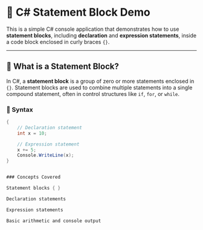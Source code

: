 # 🧾 C# Statement Block Demo

This is a simple C# console application that demonstrates how to use **statement blocks**, including **declaration** and **expression statements**, inside a code block enclosed in curly braces `{}`.

---

## 📘 What is a Statement Block?

In C#, a **statement block** is a group of zero or more statements enclosed in `{}`. Statement blocks are used to combine multiple statements into a single compound statement, often in control structures like `if`, `for`, or `while`.

### 🧱 Syntax

```csharp
{
    // Declaration statement
    int x = 10;

    // Expression statement
    x += 5;
    Console.WriteLine(x);
}


### Concepts Covered

Statement blocks { }

Declaration statements

Expression statements

Basic arithmetic and console output
```
